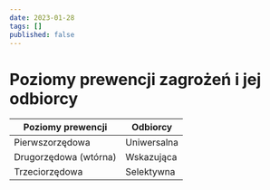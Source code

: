 ```yaml
---
date: 2023-01-28
tags: []
published: false
---
```

# Poziomy prewencji zagrożeń i jej odbiorcy

| Poziomy prewencji     | Odbiorcy |
| --------------------- | -------- |
| Pierwszorzędowa       | Uniwersalna | 
| Drugorzędowa (wtórna) | Wskazująca |
| Trzeciorzędowa        | Selektywna |

